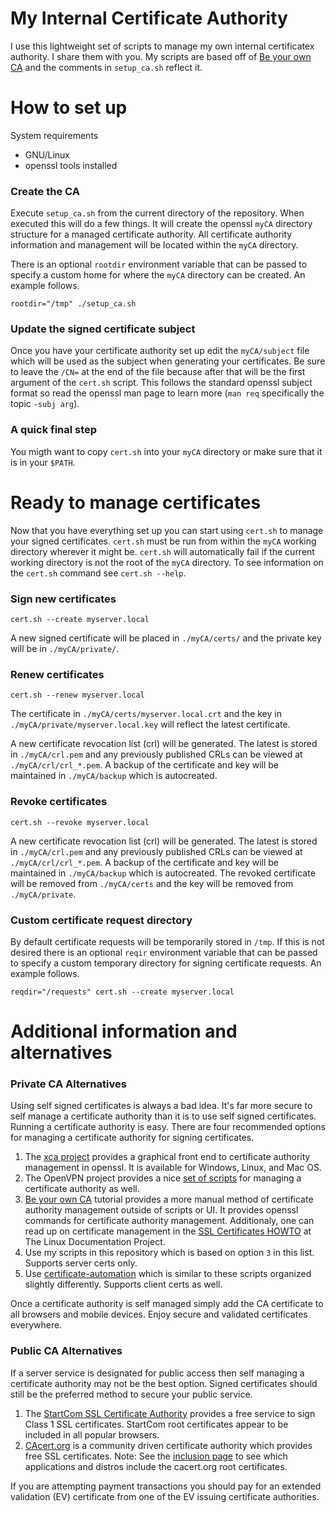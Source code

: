 # My Internal Certificate Authority

I use this lightweight set of scripts to manage my own internal certificatex
authority.  I share them with you.  My scripts are based off of
[Be your own CA][yourca_tut] and the comments in `setup_ca.sh` reflect it.

# How to set up

System requirements

* GNU/Linux
* openssl tools installed

### Create the CA

Execute `setup_ca.sh` from the current directory of the repository.  When
executed this will do a few things.  It will create the openssl `myCA` directory
structure for a managed certificate authority.  All certificate authority
information and management will be located within the `myCA` directory.

There is an optional `rootdir` environment variable that can be passed to
specify a custom home for where the `myCA` directory can be created.  An example
follows.

    rootdir="/tmp" ./setup_ca.sh

### Update the signed certificate subject

Once you have your certificate authority set up edit the `myCA/subject` file
which will be used as the subject when generating your certificates.  Be sure to
leave the `/CN=` at the end of the file because after that will be the first
argument of the `cert.sh` script.  This follows the standard openssl subject
format so read the openssl man page to learn more (`man req` specifically the
topic `-subj arg`).

### A quick final step

You migth want to copy `cert.sh` into your `myCA` directory or make sure that it
is in your `$PATH`.

# Ready to manage certificates

Now that you have everything set up you can start using `cert.sh` to manage your
signed certificates.  `cert.sh` must be run from within the `myCA` working
directory wherever it might be.  `cert.sh` will automatically fail if the
current working directory is not the root of the `myCA` directory.  To see
information on the `cert.sh` command see `cert.sh --help`.

### Sign new certificates

    cert.sh --create myserver.local

A new signed certificate will be placed in `./myCA/certs/` and the private key
will be in `./myCA/private/`.

### Renew certificates

    cert.sh --renew myserver.local

The certificate in `./myCA/certs/myserver.local.crt` and the key in
`./myCA/private/myserver.local.key` will reflect the latest certificate.

A new certificate revocation list (crl) will be generated.  The latest is stored
in `./myCA/crl.pem` and any previously published CRLs can be viewed at
`./myCA/crl/crl_*.pem`.  A backup of the certificate and key will be maintained
in `./myCA/backup` which is autocreated.

### Revoke certificates

    cert.sh --revoke myserver.local

A new certificate revocation list (crl) will be generated.  The latest is stored
in `./myCA/crl.pem` and any previously published CRLs can be viewed at
`./myCA/crl/crl_*.pem`.  A backup of the certificate and key will be maintained
in `./myCA/backup` which is autocreated.  The revoked certificate will be
removed from `./myCA/certs` and the key will be removed from `./myCA/private`.

### Custom certificate request directory

By default certificate requests will be temporarily stored in `/tmp`.  If this
is not desired there is an optional `reqir` environment variable that can be
passed to specify a custom temporary directory for signing certificate requests.
An example follows.

    reqdir="/requests" cert.sh --create myserver.local

# Additional information and alternatives

### Private CA Alternatives

Using self signed certificates is always a bad idea. It's far more secure to
self manage a certificate authority than it is to use self signed certificates.
Running a certificate authority is easy.  There are four recommended options for
managing a certificate authority for signing certificates.

1. The [xca project][xca] provides a graphical front end to certificate
   authority management in openssl.  It is available for Windows, Linux, and Mac
   OS.
2. The OpenVPN project provides a nice [set of scripts][ovpn_scripts] for
   managing a certificate authority as well.
3. [Be your own CA][yourca_tut] tutorial provides a more manual method of
   certificate authority management outside of scripts or UI.  It provides
   openssl commands for certificate authority management.  Additionaly, one can
   read up on certificate management in the [SSL Certificates HOWTO][tldp_certs]
   at The Linux Documentation Project.
4. Use my scripts in this repository which is based on option `3` in this list.
   Supports server certs only.
5. Use [certificate-automation][cert_auto] which is similar to these scripts
   organized slightly differently.  Supports client certs as well.

Once a certificate authority is self managed simply add the CA certificate to
all browsers and mobile devices. Enjoy secure and validated certificates
everywhere.

### Public CA Alternatives

If a server service is designated for public access then self managing a
certificate authority may not be the best option.  Signed certificates should
still be the preferred method  to secure your public service.

1. The [StartCom SSL Certificate Authority][startcom_ssl] provides a free
   service to sign Class 1 SSL certificates.  StartCom root certificates appear
   to be included in all popular browsers.
2. [CAcert.org][cacert] is a community driven certificate authority which
   provides free SSL certificates.  Note:  See the
   [inclusion page][cacert_inclusion] to see which applications and distros
   include the cacert.org root certificates.

If you are attempting payment transactions you should pay for an extended
validation (EV) certificate from one of the EV issuing certificate authorities.

[xca]: http://sourceforge.net/projects/xca/
[ovpn_scripts]: http://openvpn.net/index.php/open-source/documentation/howto.html#pki
[yourca_tut]: http://www.g-loaded.eu/2005/11/10/be-your-own-ca/
[tldp_certs]: http://www.tldp.org/HOWTO/SSL-Certificates-HOWTO/x195.html
[startcom_ssl]: http://cert.startcom.org/
[cert_auto]: https://github.com/berico-rclayton/certificate-automation
[cacert]: http://www.cacert.org/
[cacert_inclusion]: http://wiki.cacert.org/InclusionStatus
